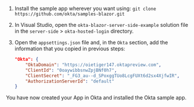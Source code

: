 1. Install the sample app wherever you want using: `git clone https://github.com/okta/samples-blazor.git`
2. In Visual Studio, open the `okta-blazor-server-side-example` solution file in the `server-side` > `okta-hosted-login` directory.
3. Open the `appsettings.json` file and, in the `Okta` section, add the information that you copied in previous steps:

    ```json
    "Okta": {
        "OktaDomain": "https://oietiger147.oktapreview.com",
        "ClientId": "0oaywibbsnwZpjBNf0h7",
        "ClientSecret": "_FG3_au--d_SPoxggTUo8LcgFUXt6d2sx4XjfwIR",
        "AuthorizationServerId": "default"
    }
    ```

You have now created your App in Okta and installed the Okta <StackSelector snippet="applang" noSelector inline /> sample app.
